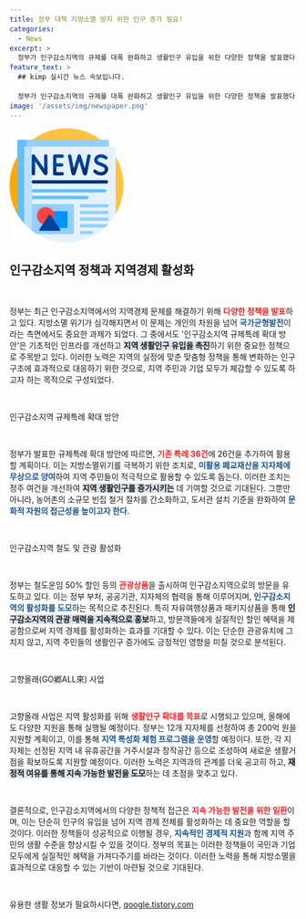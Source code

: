 ```yaml
---
title: 정부 대책 지방소멸 방지 위한 인구 증가 필요!
categories:
  - News
excerpt: >
  정부가 인구감소지역의 규제를 대폭 완화하고 생활인구 유입을 위한 다양한 정책을 발표했다. 지역 경제 활성화를 위한 모펀드 조성 등 실질적인 지원이 기대되며, 지방소멸 위기에 맞서 큰 변화를 예고한다. 클릭해 자세한 내용을 확인하세요!
feature_text: >
  ## kimp 실시간 뉴스 속보입니다.

  정부가 인구감소지역의 규제를 대폭 완화하고 생활인구 유입을 위한 다양한 정책을 발표했다. 지역 경제 활성화를 위한 모펀드 조성 등 실질적인 지원이 기대되며, 지방소멸 위기에 맞서 큰 변화를 예고한다. 클릭해 자세한 내용을 확인하세요!
image: '/assets/img/newspaper.png'
---
```


<p><img src="/assets/img/newspaper.png" alt="kimplant 속보" /></p>

<h2 data-ke-size="size26">인구감소지역 정책과 지역경제 활성화</h2>

<p data-ke-size="size16">&nbsp;</p>

<p>정부는 최근 인구감소지역에서의 지역경제 문제를 해결하기 위해 <b><span style="color: #ee2323;">다양한 정책을 발표</span></b>하고 있다. 지방소멸 위기가 심각해지면서 이 문제는 개인의 차원을 넘어 <b><span style="color: #1a5490;">국가균형발전</span></b>이라는 측면에서도 중요한 과제가 되었다. 그 중에서도 '인구감소지역 규제특례 확대 방안'은 기초적인 인프라를 개선하고 <b><span style="background-color: #21538527;">지역 생활인구 유입을 촉진</span></b>하기 위한 중요한 정책으로 주목받고 있다. 이러한 노력은 지역의 실정에 맞춘 맞춤형 정책을 통해 변화하는 인구구조에 효과적으로 대응하기 위한 것으로, 지역 주민과 기업 모두가 체감할 수 있도록 하고자 하는 목적으로 구성되었다.</p>

<p data-ke-size="size16">&nbsp;</p>

<p>인구감소지역 규제특례 확대 방안</p>

<p data-ke-size="size16">&nbsp;</p>

<p>정부가 발표한 규제특례 확대 방안에 따르면, <b><span style="color: #ee2323;">기존 특례 36건</span></b>에 26건을 추가하여 활용할 계획이다. 이는 지방소멸위기를 극복하기 위한 조치로, <b><span style="color: #1a5490;">미활용 폐교재산을 지자체에 무상으로 양여</span></b>하여 지역 주민들이 적극적으로 활용할 수 있도록 돕는다. 이러한 조치는 정주 여건을 개선하여 <b><span style="background-color: #21538527;">지역 생활인구를 증가시키는</span></b> 데 기여할 것으로 기대된다. 그뿐만 아니라, 농어촌의 소규모 빈집 철거 절차를 간소화하고, 도서관 설치 기준을 완화하여 <b><span style="color: #1a5490;">문화적 자원의 접근성을 높이고자 한다</span></b>.</p>

<p data-ke-size="size16">&nbsp;</p>

<p>인구감소지역 철도 및 관광 활성화</p>

<p data-ke-size="size16">&nbsp;</p>

<p>정부는 철도운임 50% 할인 등의 <b><span style="color: #ee2323;">관광상품</span></b>을 출시하여 인구감소지역으로의 방문을 유도하고 있다. 이는 정부 부처, 공공기관, 지자체의 협력을 통해 이루어지며, <b><span style="color: #1a5490;">인구감소지역의 활성화를 도모</span></b>하는 목적으로 추진된다. 특히 자유여행상품과 패키지상품을 통해 <b><span style="background-color: #21538527;">인구감소지역의 관광 매력을 지속적으로 홍보</span></b>하고, 방문객들에게 실질적인 할인 혜택을 제공함으로써 지역 경제를 활성화하는 효과를 기대할 수 있다. 이는 단순한 관광유치에 그치지 않고, 지역 주민들의 생활인구 증가에도 긍정적인 영향을 미칠 것으로 분석된다.</p>

<p data-ke-size="size16">&nbsp;</p>

<p>고향올래(GO鄕ALL來) 사업</p>

<p data-ke-size="size16">&nbsp;</p>

<p>고향올래 사업은 지역 활성화를 위해 <b><span style="color: #ee2323;">생활인구 확대를 목표</span></b>로 시행되고 있으며, 올해에도 다양한 지원을 통해 실행될 예정이다. 정부는 12개 지자체를 선정하여 총 200억 원을 지원할 계획이고, 이를 통해 <b><span style="color: #1a5490;">지역 특성화 체험 프로그램을 운영</span></b>할 예정이다. 또한, 각 지자체는 선정된 지역 내 유휴공간을 거주시설과 창작공간 등으로 조성하여 새로운 생활거점을 확보하도록 지원할 예정이다. 이러한 노력은 지역과의 관계를 더욱 공고히 하고, <b><span style="background-color: #21538527;">재정적 여유를 통해 지속 가능한 발전을 도모</span></b>하는 데 초점을 맞추고 있다.</p>

<p data-ke-size="size16">&nbsp;</p>

<p>결론적으로, 인구감소지역에서의 다양한 정책적 접근은 <b><span style="color: #ee2323;">지속 가능한 발전을 위한 일환</span></b>이며, 이는 단순히 인구의 유입을 넘어 지역 경제 전체를 활성화하는 데 중요한 역할을 할 것이다. 이러한 정책들이 성공적으로 이행될 경우, <b><span style="color: #1a5490;">지속적인 경제적 지원</span></b>과 함께 지역 주민의 생활 수준을 향상시킬 수 있을 것이다. 정부의 목표는 이러한 정책들이 국민과 기업 모두에게 실질적인 혜택을 가져다주기를 바라는 것이다. 이러한 노력을 통해 지방소멸을 효과적으로 대응할 수 있는 기반이 마련될 것으로 기대된다.</p>

<p data-ke-size="size16">&nbsp;</p>
유용한 생활 정보가 필요하시다면, <a href="https://qoogle.tistory.com" rel="dofollow">qoogle.tistory.com</a>



